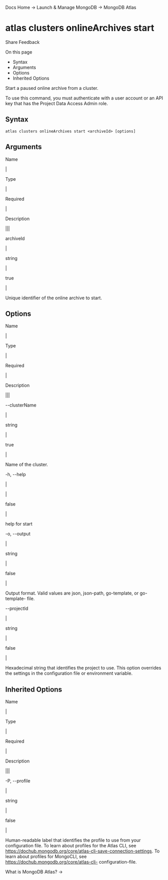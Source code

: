 Docs Home → Launch & Manage MongoDB → MongoDB Atlas

# atlas clusters onlineArchives start

Share Feedback

On this page

  * Syntax
  * Arguments
  * Options
  * Inherited Options

Start a paused online archive from a cluster.

To use this command, you must authenticate with a user account or an API key
that has the Project Data Access Admin role.

## Syntax

    
    
    atlas clusters onlineArchives start <archiveId> [options]  
      
  
## Arguments

Name

|

Type

|

Required

|

Description  
  
|||  
  
archiveId

|

string

|

true

|

Unique identifier of the online archive to start.  
  
## Options

Name

|

Type

|

Required

|

Description  
  
|||  
  
\--clusterName

|

string

|

true

|

Name of the cluster.  
  
-h, --help

|

|

false

|

help for start  
  
-o, --output

|

string

|

false

|

Output format. Valid values are json, json-path, go-template, or go-template-
file.  
  
\--projectId

|

string

|

false

|

Hexadecimal string that identifies the project to use. This option overrides
the settings in the configuration file or environment variable.  
  
## Inherited Options

Name

|

Type

|

Required

|

Description  
  
|||  
  
-P, --profile

|

string

|

false

|

Human-readable label that identifies the profile to use from your
configuration file. To learn about profiles for the Atlas CLI, see
https://dochub.mongodb.org/core/atlas-cli-save-connection-settings. To learn
about profiles for MongoCLI, see https://dochub.mongodb.org/core/atlas-cli-
configuration-file.  
  
What is MongoDB Atlas? →

